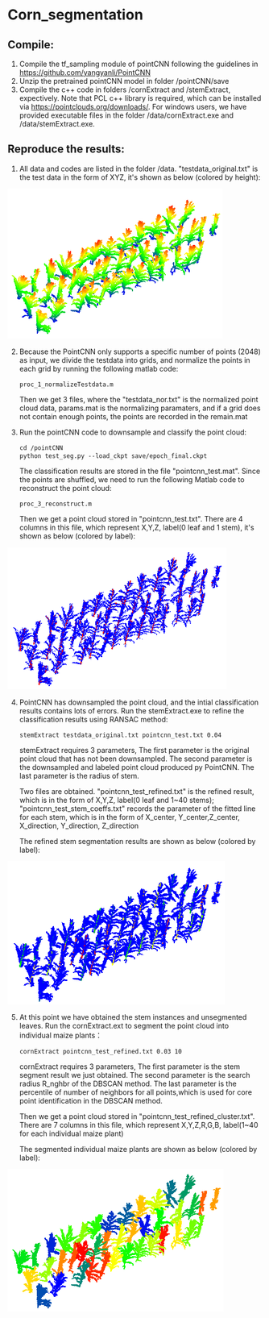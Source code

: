 # Corn_segmentation

Compile:
--------

1. Compile the tf_sampling module of pointCNN following the guidelines in https://github.com/yangyanli/PointCNN
2. Unzip the pretrained pointCNN model in folder /pointCNN/save
3. Compile the c++ code in folders /cornExtract and /stemExtract, expectively. Note that PCL c++ library is required, which can be installed via https://pointclouds.org/downloads/. For windows users, we have provided executable files in the folder /data/cornExtract.exe and /data/stemExtract.exe. 

Reproduce the results:
--------

1. All data and codes are listed in the folder /data. "testdata_original.txt" is the test data in the form of XYZ, it's shown as below (colored by height):  

![Original point cloud colored by height](pics/fig1.png)  

2. Because the PointCNN only supports a specific number of points (2048) as input, we divide the testdata into grids, and normalize the points in each grid by running the following matlab code:  
    ```
    proc_1_normalizeTestdata.m
    ```  
    Then we get 3 files, where the "testdata_nor.txt" is the normalized point cloud data, params.mat is the normalizing paramaters, and if a grid does not contain enough points, the points are recorded in the remain.mat  
    
3. Run the pointCNN code to downsample and classify the point cloud:  
     ```
    cd /pointCNN
    python test_seg.py --load_ckpt save/epoch_final.ckpt
    ```  
    The classification results are stored in the file "pointcnn_test.mat". Since the points are shuffled, we need to run the following Matlab code to reconstruct the point cloud:  
    ```
    proc_3_reconstruct.m
    ```  
    Then we get a point cloud stored in "pointcnn_test.txt". There are 4 columns in this file, which represent X,Y,Z, label(0 leaf and 1 stem), it's shown as below (colored by label):  

![pointCNN classification results colored by label](pics/fig2.png)  

4. PointCNN has downsampled the point cloud, and the intial classification results contains lots of errors. Run the stemExtract.exe to refine the classification results using RANSAC method:  
    ```
    stemExtract testdata_original.txt pointcnn_test.txt 0.04
    ```  
    stemExtract requires 3 parameters, The first parameter is the original point cloud that has not been downsampled. The second parameter is the downsampled and labeled point cloud produced py PointCNN. The last parameter is the radius of stem.  
    
    Two files are obtained. "pointcnn_test_refined.txt" is the refined result, which is in the form of X,Y,Z, label(0 leaf and 1~40 stems); "pointcnn_test_stem_coeffs.txt" records the parameter of the fitted line for each stem, which is in the form of X_center, Y_center,Z_center, X_direction, Y_direction, Z_direction  
    
    The refined stem segmentation results are shown as below (colored by label):  

![Refined stem classification results colored by label](pics/fig3.png)  
    
5. At this point we have obtained the stem instances and unsegmented leaves. Run the cornExtract.ext to segment the point cloud into individual maize plants：  
    ```
    cornExtract pointcnn_test_refined.txt 0.03 10
    ```  
    cornExtract requires 3 parameters, The first parameter is the stem segment result we just obtained. The second parameter is the search radius R_nghbr of the DBSCAN method. The last parameter is the percentile of number of neighbors for all points,which is used for core point identification in the DBSCAN method.  
    
    Then we get a point cloud stored in "pointcnn_test_refined_cluster.txt". There are 7 columns in this file, which represent X,Y,Z,R,G,B, label(1~40 for each individual maize plant)  
    
    The segmented individual maize plants are shown as below (colored by label):  

![Segmented individual maize plants colored by label](pics/fig4.png)  
